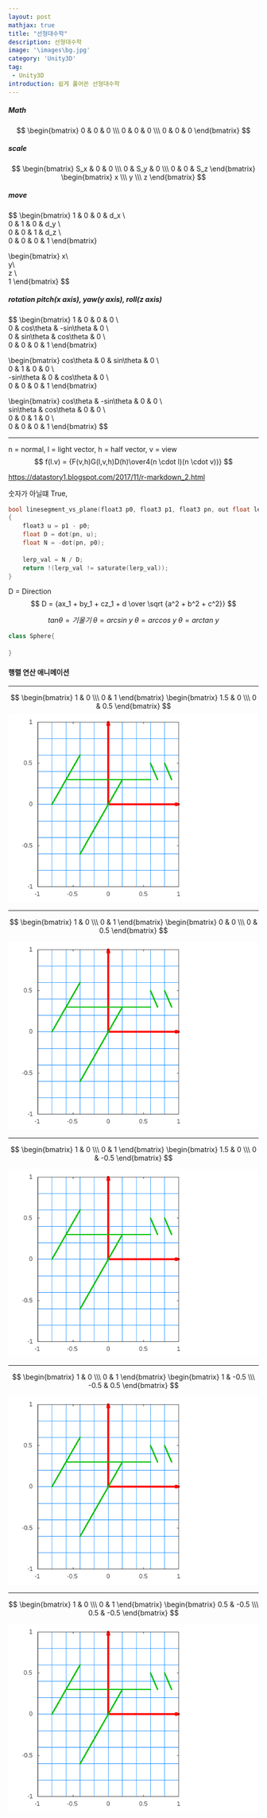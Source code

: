 ```yaml
---
layout: post
mathjax: true
title: "선형대수학"
description: 선형대수학
image: '\images\bg.jpg'
category: 'Unity3D'
tag:
 - Unity3D
introduction: 쉽게 풀어쓴 선형대수학
---
```


##### Math

$$
\begin{bmatrix}
0 & 0 & 0 \\\
0 & 0 & 0 \\\
0 & 0 & 0
\end{bmatrix}
$$

##### scale

$$
\begin{bmatrix}
S_x & 0 & 0 \\\
0 & S_y & 0 \\\
0 & 0 & S_z
\end{bmatrix}
\begin{bmatrix}
x \\\
y \\\
z
\end{bmatrix}
$$



##### move

$$
\begin{bmatrix}
1 & 0 & 0 & d_x \\\
0 & 1 & 0 & d_y \\\
0 & 0 & 1 & d_z \\\
0 & 0 & 0 & 1
\end{bmatrix}

\begin{bmatrix}
x\\\
y\\\
z \\\
1
\end{bmatrix}
$$



##### rotation pitch(x axis), yaw(y axis),  roll(z axis)


$$
\begin{bmatrix}
1 & 0 & 0 & 0 \\\
0 & cos\theta & -sin\theta & 0 \\\
0 & sin\theta & cos\theta & 0 \\\
0 & 0 & 0 & 1
\end{bmatrix}

\begin{bmatrix}
cos\theta & 0 & sin\theta & 0 \\\
0 & 1 & 0 & 0 \\\
-sin\theta & 0 & cos\theta & 0 \\\
0 & 0 & 0 & 1
\end{bmatrix}

\begin{bmatrix}
cos\theta & -sin\theta & 0 & 0 \\\
sin\theta & cos\theta & 0 & 0 \\\
0 & 0 & 1 & 0 \\\
0 & 0 & 0 & 1
\end{bmatrix}
$$

------







 n = normal, l = light vector, h = half vector, v = view
$$
f(l.v) = {F(v,h)G(l,v,h)D(h)\over4(n \cdot l)(n \cdot v))}
$$



https://datastory1.blogspot.com/2017/11/r-markdown_2.html

숫자가 아닐떄 True, 

```c++
bool linesegment_vs_plane(float3 p0, float3 p1, float3 pn, out float lerp_val)
{
    float3 u = p1 - p0;
    float D = dot(pn, u);
    float N = -dot(pn, p0);
    
    lerp_val = N / D;
    return !(lerp_val != saturate(lerp_val));
}
```

D = Direction
$$
D = {ax_1 + by_1 + cz_1 + d \over \sqrt {a^2 + b^2 + c^2}}
$$

$$
tan\theta = 기울기 \; 
\theta = arcsin\ y \; 
\theta = arccos \ y \; 
\theta = arctan\ y
$$



```c#
class Sphere{
    
}
```



#### 행렬 연산 애니메이션

---


$$
\begin{bmatrix}
1 & 0 \\\
0 & 1
\end{bmatrix}
\begin{bmatrix}
1.5 & 0 \\\
0 & 0.5
\end{bmatrix}
$$
![anim0](\images\matrix\anim0.gif)

---

$$
\begin{bmatrix}
1 & 0 \\\
0 & 1
\end{bmatrix}
\begin{bmatrix}
0 & 0 \\\
0 & 0.5
\end{bmatrix}
$$

![anim1](\images\matrix\anim1.gif)

---

$$
\begin{bmatrix}
1 & 0 \\\
0 & 1
\end{bmatrix}
\begin{bmatrix}
1.5 & 0 \\\
0 & -0.5
\end{bmatrix}
$$

![anim2](\images\matrix\anim2.gif)

---

$$
\begin{bmatrix}
1 & 0 \\\
0 & 1
\end{bmatrix}
\begin{bmatrix}
1 & -0.5 \\\
-0.5 & 0.5
\end{bmatrix}
$$

![anim3](\images\matrix\anim3.gif)

---

$$
\begin{bmatrix}
1 & 0 \\\
0 & 1
\end{bmatrix}
\begin{bmatrix}
0.5 & -0.5 \\\
0.5 & -0.5
\end{bmatrix}
$$

![anim6](\images\matrix\anim6.gif)
